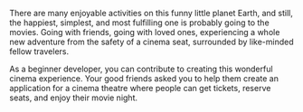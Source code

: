 There are many enjoyable activities on this funny little planet Earth, and still, the happiest, simplest, and most fulfilling one is probably going to the movies. Going with friends, going with loved ones, experiencing a whole new adventure from the safety of a cinema seat, surrounded by like-minded fellow travelers.

As a beginner developer, you can contribute to creating this wonderful cinema experience. Your good friends asked you to help them create an application for a cinema theatre where people can get tickets, reserve seats, and enjoy their movie night.

